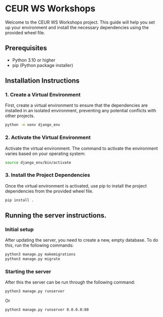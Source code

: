 # CEUR WS Workshops

Welcome to the CEUR WS Workshops project. This guide will help you set up your environment and install the necessary dependencies using the provided wheel file.

## Prerequisites

- Python 3.10 or higher
- pip (Python package installer)

## Installation Instructions

### 1. Create a Virtual Environment

First, create a virtual environment to ensure that the dependencies are installed in an isolated environment, preventing any potential conflicts with other projects.

```sh
python -m venv django_env
```

### 2. Activate the Virtual Environment 

Activate the virtual environment. The command to activate the environment varies based on your operating system:

```sh
source django_env/bin/activate
```

### 3. Install the Project Dependencies 

Once the virtual environment is activated, use pip to install the project dependencies from the provided wheel file.

```sh
pip install .
```

## Running the server instructions.

### Initial setup
After updating the server, you need to create a new, empty database. To do this, run the following commands:

```sh
python3 manage.py makemigrations
python3 manage.py migrate
```

### Starting the server 
After this the server can be run through the following command:

```sh
python3 manage.py runserver
```
Or
```sh
python3 manage.py runserver 0.0.0.0:80
```


